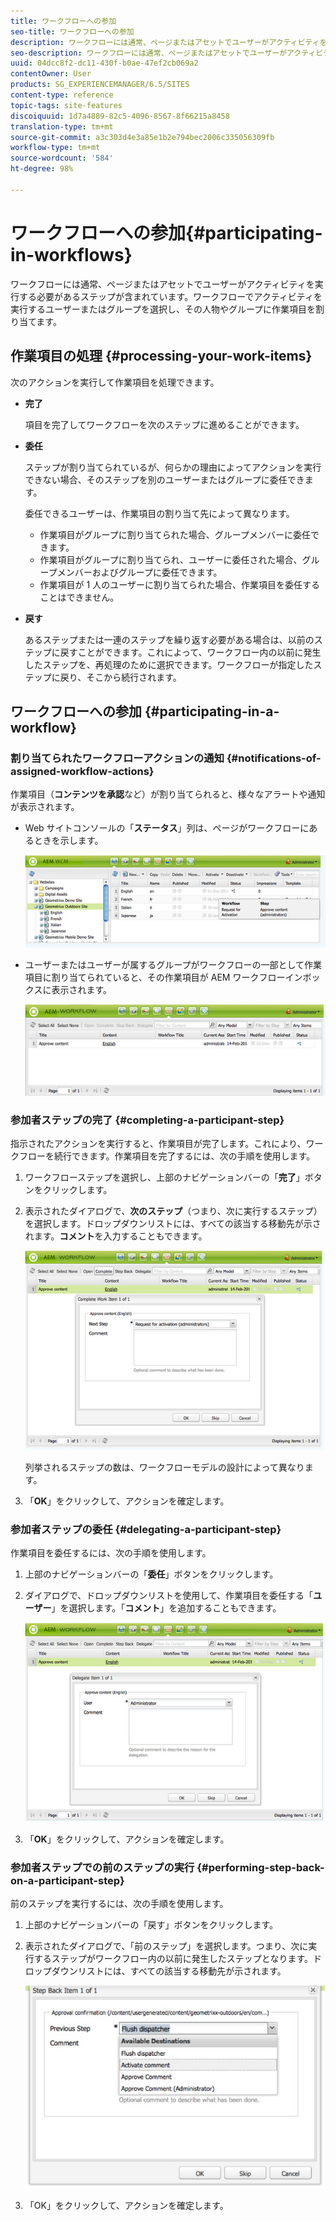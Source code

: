 ```yaml
---
title: ワークフローへの参加
seo-title: ワークフローへの参加
description: ワークフローには通常、ページまたはアセットでユーザーがアクティビティを実行する必要があるステップが含まれています。ワークフローでアクティビティを実行するユーザーまたはグループを選択し、その人物やグループに作業項目を割り当てます。
seo-description: ワークフローには通常、ページまたはアセットでユーザーがアクティビティを実行する必要があるステップが含まれています。ワークフローでアクティビティを実行するユーザーまたはグループを選択し、その人物やグループに作業項目を割り当てます。
uuid: 04dcc8f2-dc11-430f-b0ae-47ef2cb069a2
contentOwner: User
products: SG_EXPERIENCEMANAGER/6.5/SITES
content-type: reference
topic-tags: site-features
discoiquuid: 1d7a4889-82c5-4096-8567-8f66215a8458
translation-type: tm+mt
source-git-commit: a3c303d4e3a85e1b2e794bec2006c335056309fb
workflow-type: tm+mt
source-wordcount: '584'
ht-degree: 98%

---
```



# ワークフローへの参加{#participating-in-workflows}

ワークフローには通常、ページまたはアセットでユーザーがアクティビティを実行する必要があるステップが含まれています。ワークフローでアクティビティを実行するユーザーまたはグループを選択し、その人物やグループに作業項目を割り当てます。

## 作業項目の処理 {#processing-your-work-items}

次のアクションを実行して作業項目を処理できます。

* **完了**

   項目を完了してワークフローを次のステップに進めることができます。

* **委任**

   ステップが割り当てられているが、何らかの理由によってアクションを実行できない場合、そのステップを別のユーザーまたはグループに委任できます。

   委任できるユーザーは、作業項目の割り当て先によって異なります。

   * 作業項目がグループに割り当てられた場合、グループメンバーに委任できます。
   * 作業項目がグループに割り当てられ、ユーザーに委任された場合、グループメンバーおよびグループに委任できます。
   * 作業項目が 1 人のユーザーに割り当てられた場合、作業項目を委任することはできません。

* **戻す**

   あるステップまたは一連のステップを繰り返す必要がある場合は、以前のステップに戻すことができます。これによって、ワークフロー内の以前に発生したステップを、再処理のために選択できます。ワークフローが指定したステップに戻り、そこから続行されます。

## ワークフローへの参加 {#participating-in-a-workflow}

### 割り当てられたワークフローアクションの通知 {#notifications-of-assigned-workflow-actions}

作業項目（**コンテンツを承認**&#x200B;など）が割り当てられると、様々なアラートや通知が表示されます。

* Web サイトコンソールの「**ステータス**」列は、ページがワークフローにあるときを示します。

   ![workflowstatus-1](assets/workflowstatus-1.png)

* ユーザーまたはユーザーが属するグループがワークフローの一部として作業項目に割り当てられていると、その作業項目が AEM ワークフローインボックスに表示されます。

   ![workflowinbox](assets/workflowinbox.png)

### 参加者ステップの完了 {#completing-a-participant-step}

指示されたアクションを実行すると、作業項目が完了します。これにより、ワークフローを続行できます。作業項目を完了するには、次の手順を使用します。

1. ワークフローステップを選択し、上部のナビゲーションバーの「**完了**」ボタンをクリックします。
1. 表示されたダイアログで、**次のステップ**（つまり、次に実行するステップ）を選択します。ドロップダウンリストには、すべての該当する移動先が示されます。**コメント**&#x200B;を入力することもできます。

   ![workflowcomplete](assets/workflowcomplete.png)

   列挙されるステップの数は、ワークフローモデルの設計によって異なります。

1. 「**OK**」をクリックして、アクションを確定します。

### 参加者ステップの委任 {#delegating-a-participant-step}

作業項目を委任するには、次の手順を使用します。

1. 上部のナビゲーションバーの「**委任**」ボタンをクリックします。
1. ダイアログで、ドロップダウンリストを使用して、作業項目を委任する「**ユーザー**」を選択します。「**コメント**」を追加することもできます。

   ![workflowdelegate](assets/workflowdelegate.png)

1. 「**OK**」をクリックして、アクションを確定します。

### 参加者ステップでの前のステップの実行 {#performing-step-back-on-a-participant-step}

前のステップを実行するには、次の手順を使用します。

1. 上部のナビゲーションバーの「戻す」ボタンをクリックします。
1. 表示されたダイアログで、「前のステップ」を選択します。つまり、次に実行するステップがワークフロー内の以前に発生したステップとなります。ドロップダウンリストには、すべての該当する移動先が示されます。

   ![screen_shot_2018-08-10at155325](assets/screen_shot_2018-08-10at155325.jpg)

1. 「OK」をクリックして、アクションを確定します。

